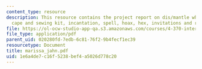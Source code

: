 ```yaml
---
content_type: resource
description: This resource contains the project report on dis/mantle which includes
  cape and sewing kit, incantation, spell, hoax, hex, invitations and responses etc.
file: https://ol-ocw-studio-app-qa.s3.amazonaws.com/courses/4-370-interrogative-design-workshop-fall-2005/1e6a4de7c16f5238bef4a5026d778c20_marissa_jahn.pdf
file_type: application/pdf
parent_uid: 020280fd-7edb-6c81-76f2-9b4fecf1ec39
resourcetype: Document
title: marissa_jahn.pdf
uid: 1e6a4de7-c16f-5238-bef4-a5026d778c20
---
```

